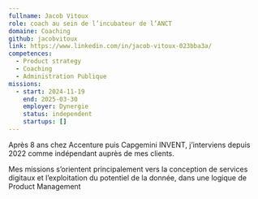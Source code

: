 ```yaml
---
fullname: Jacob Vitoux
role: coach au sein de l’incubateur de l’ANCT
domaine: Coaching
github: jacobvitoux
link: https://www.linkedin.com/in/jacob-vitoux-023bba3a/
competences:
  - Product strategy
  - Coaching
  - Administration Publique
missions:
  - start: 2024-11-19
    end: 2025-03-30
    employer: Dynergie
    status: independent
    startups: []
---
```

Après 8 ans chez Accenture puis Capgemini INVENT, j’interviens depuis 2022 comme indépendant auprès de mes clients. 
 
Mes missions s’orientent principalement vers la conception de services digitaux et l’exploitation du potentiel de la donnée, dans une logique de Product Management